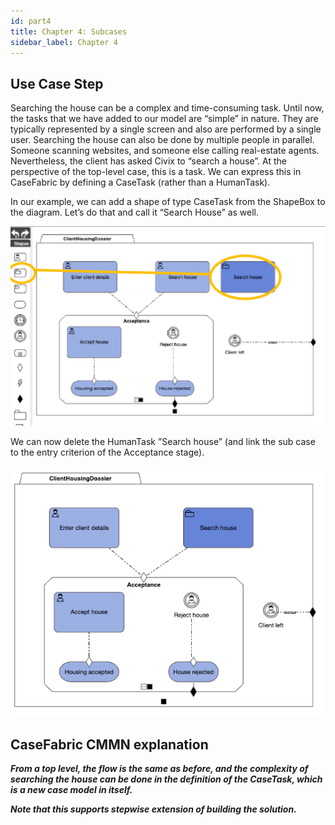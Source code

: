 ```yaml
---
id: part4
title: Chapter 4: Subcases 
sidebar_label: Chapter 4
---
```

## Use Case Step
Searching the house can be a complex and time-consuming task. Until now, the tasks that we have added to our model are “simple” in nature. They are typically represented by a single screen and also are performed by a single user.
Searching the house can also be done by multiple people in parallel. Someone scanning websites, and someone else calling real-estate agents.
Nevertheless, the client has asked Civix to “search a house”. At the perspective of the top-level case, this is a task. We can express this in CaseFabric by defining a CaseTask (rather than a HumanTask).

In our example, we can add a shape of type CaseTask from the ShapeBox to the diagram. 
Let’s do that and call it “Search House” as well. 

![casetask](../assets/training/82case-task.png)

We can now delete the HumanTask ”Search house” (and link the sub case to the entry criterion of the 
Acceptance stage).

![deletehumantask](../assets/training/83delete-humantask.png)

## CaseFabric CMMN explanation 
***From a top level, the flow is the same as before, and the complexity of searching the house can be done in the definition of the CaseTask, which is a new case model in itself.***

***Note that this supports stepwise extension of building the solution.***


